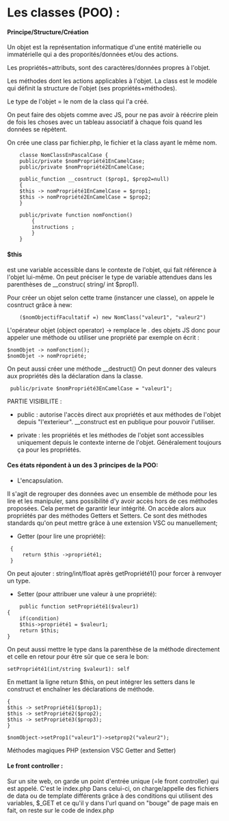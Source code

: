 # Les classes (POO) :
  #### Principe/Structure/Création 
Un objet est la représentation informatique d'une entité matérielle ou immatérielle qui a des proporités/données et/ou des actions.

Les propriétés=attributs, sont des caractères/données propres à l'objet.

Les méthodes dont les actions applicables à l'objet. La class est le modèle qui définit la structure de l'objet (ses propriétés+méthodes).

Le type de l'objet = le nom de la class qui l'a créé.     

On peut faire des objets comme avec JS, pour ne pas avoir à réécrire plein de fois les choses avec un tableau associatif à chaque fois quand les données se répètent.
    
On crée une class par fichier.php, le fichier et la class ayant le même nom.   

```
    classe NomClassEnPascalCase {
    public/private $nomPropriété1EnCamelCase;
    public/private $nomPropriété2EnCamelCase;

    public_function __cosntruct ($prop1, $prop2=null)
    {
    $this -> nomPropriété1EnCamelCase = $prop1;
    $this -> nomPropriété2EnCamelCase = $prop2;
    }

    public/private function nomFonction()
        {
        instructions ;
        }
    }
```
#### $this
est une variable accessible dans le contexte de l'objet, qui fait référence à l'objet lui-même. On peut préciser le type de variable attendues dans les parenthèses de __construc( string/ int $prop1).

Pour créer un objet selon cette trame (instancer une classe), on appele le cosntruct grâce à new:

```
    ($nomObjectifFacultatif =) new NomClass("valeur1", "valeur2")
```
L'opérateur objet (object operator) -> remplace le . des objets JS donc pour appeler une méthode ou utiliser une propriété par exemple on écrit :

```
$nomObjet -> nomFonction();
$nomObjet -> nomPropriété; 
```
On peut aussi créer une méthode __destruct()
On peut donner des valeurs aux propriétés dès la déclaration dans la classe.

```
 public/private $nomPropriété3EnCamelCase = "valeur1";
```

PARTIE VISIBILITE :
* public : autorise l'accès direct aux propriétés et aux méthodes de l'objet depuis "l'exterieur".  __construct est en publique pour pouvoir l'utiliser.

* private : les propriétés et les méthodes de l'objet sont accessibles uniquement depuis le contexte interne de l'objet. Généralement toujours ça pour les propriétés.

#### Ces états répondent à un des 3 principes de la POO:

* L'encapsulation.
  
Il s'agit de regrouper des données avec un ensemble de méthode pour les lire et les manipuler,
sans possibilité d'y avoir accès hors de ces méthodes proposées. Cela permet de garantir leur intégrité.
On accède alors aux propriétés par des méthodes Getters et Setters. Ce sont des méthodes standards qu'on peut mettre grâce à une extension VSC ou manuellement;

* Getter (pour lire une propriété):
 ```public function getPropriété1()
  {
      return $this ->propriété1;
  } 
```
On peut ajouter : 
 string/int/float
 après 
getPropriété1()
 pour forcer à renvoyer un type.

* Setter (pour attribuer une valeur à une propriété):

```
    public function setPropriété1($valeur1) 
{
    if(condition)
    $this->propriété1 = $valeur1;
    return $this;
}
```

On peut aussi mettre le type dans la parenthèse de la méthode directement et celle en retour pour être sûr que ce sera le bon: 
```
setPropriété1(int/string $valeur1): self
```

En mettant la ligne return $this, on peut intégrer les setters dans le construct et enchaîner les déclarations de méthode.
```public function construct ($prop1, $prop2, $prop3=null)
{
$this -> setPropriété1($prop1);
$this -> setPropriété2($prop2);
$this -> setPropriété3($prop3);
}

$nomObject->setProp1("valeur1")->setprop2("valeur2");
```

Méthodes magiques PHP (extension VSC Getter and Setter)

#### Le front controller :

Sur un site web, on garde un point d'entrée unique (=le front controller) qui est appelé. C'est le index.php
Dans celui-ci, on charge/appelle des fichiers de data ou de template différents grâce à des conditions qui utilisent des variables, $_GET et ce qu'il y dans l'url quand on "bouge" de page mais en fait, on reste sur le code de index.php
